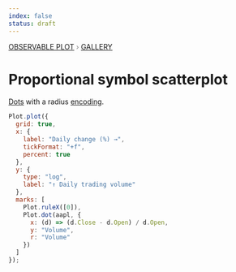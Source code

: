 ```yaml
---
index: false
status: draft
---
```


<div style="color: grey; font: 13px/25.5px var(--sans-serif); text-transform: uppercase;"><h1 style="display: none;">Plot: Proportional symbol scatterplot</h1><a href="/plot">Observable Plot</a> › <a href="/@observablehq/plot-gallery">Gallery</a></div>

# Proportional symbol scatterplot

[Dots](https://observablehq.com/plot/marks/dot) with a radius [encoding](https://observablehq.com/plot/features/scales).

```js echo
Plot.plot({
  grid: true,
  x: {
    label: "Daily change (%) →",
    tickFormat: "+f",
    percent: true
  },
  y: {
    type: "log",
    label: "↑ Daily trading volume"
  },
  marks: [
    Plot.ruleX([0]),
    Plot.dot(aapl, {
      x: (d) => (d.Close - d.Open) / d.Open,
      y: "Volume",
      r: "Volume"
    })
  ]
});
```
